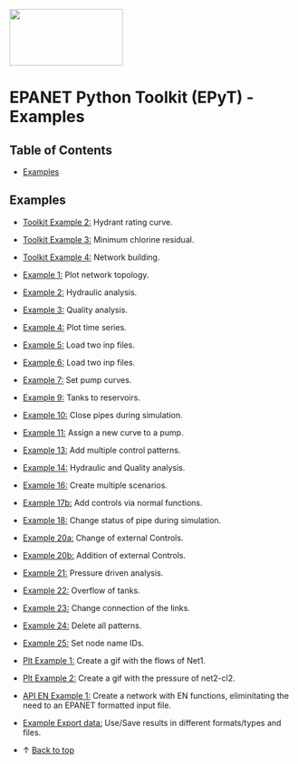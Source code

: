 ﻿<a href="http://www.kios.ucy.ac.cy"><img src="https://www.kios.ucy.ac.cy/wp-content/uploads/2021/07/Logotype-KIOS.svg" width="200" height="100"/><a>


EPANET Python Toolkit (EPyT) - Examples
=======================================

## Table of Contents

- [Examples](#examples)

## Examples

- [Toolkit Example 2:](./Toolkit_EX2_Hydrant_rating_curve.ipynb) Hydrant rating curve.
- [Toolkit Example 3:](./Toolkit_EX3_Minimum_chlorine_residual.ipynb) Minimum chlorine residual.
- [Toolkit Example 4:](./Toolkit_EX4_Network_Building.ipynb) Network building.
- [Example 1:](./EX1_Plot_network_topology.ipynb) Plot network topology.
- [Example 2:](./EX2_Hydraulic_analysis.ipynb) Hydraulic analysis.
- [Example 3:](./EX3_Quality_analysis.ipynb) Quality analysis.
- [Example 4:](./EX4_Plot_time_series.ipynb) Plot time series.
- [Example 5:](./EX5_Plot_values_parameters.ipynb) Load two inp files.
- [Example 6:](./EX6_load_two_inp_files.ipynb) Load two inp files.
- [Example 7:](./EX7_Set_Pump_Curves.ipynb) Set pump curves.
- [Example 9:](./EX9_compare_simulations.ipynb) Tanks to reservoirs.
- [Example 10:](./EX10_close_pipes_during_sim.ipynb) Close pipes during simulation.
- [Example 11:](./EX11_assing_new_curve_pump.ipynb) Assign a new curve to a pump.
- [Example 13:](./EX13c_add_cvpipe.ipynb) Add multiple control patterns.
- [Example 14:](./EX14_hydraulic_and_quality_analysis.ipynb) Hydraulic and Quality analysis.
- [Example 16:](./EX16_create_multiple_scenarios.ipynb) Create multiple scenarios.
- [Example 17b:](./EX17b_add_multiple_controls_pipestatus.ipynb) Add controls via normal functions.
- [Example 18:](./EX18_change_status_pipes.ipynb) Change status of pipe during simulation.
- [Example 20a:](./EX20a_external_controls.ipynb) Change of external Controls.
- [Example 20b:](./EX20b_external_controls.ipynb) Addition of external Controls.
- [Example 21:](./EX21_Pressure_driven_analysis_option.ipynb) Pressure driven analysis.
- [Example 22:](./EX22_Overflow_option_for_tanks.ipynb) Overflow of tanks.
- [Example 23:](./EX23_Change_connection_links.ipynb) Change connection of the links.
- [Example 24:](./EX24_delete_all_patterns.ipynb) Delete all patterns.
- [Example 25:](./EX25_set_node_name_ids.ipynb) Set node name IDs.
- [Plt Example 1:](./Plt_EX1_Create_Flow_gif.ipynb) Create a gif with the flows of Net1.
- [Plt Example 2:](./Plt_EX2_Create_Pressure_gif.ipynb) Create a gif with the pressure of net2-cl2.
- [API EN Example 1:](./Toolkit_api_EX1_using_EN_functions.ipynb) Create a network with EN functions, eliminitating the need to an EPANET formatted input file.
- [Example Export data:](./EX_to_excel_json.py) Use/Save results in different formats/types and files.

- &uparrow; [Back to top](#table-of-contents)
